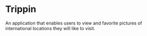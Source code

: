 # Trippin
An application that enables users to view and favorite pictures of international locations they will like to visit.

